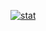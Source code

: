 [![stat](https://github-readme-stats.vercel.app/api?username=MahadTheIronSword)](https://github.com/anuraghazra/github-readme-stats)
